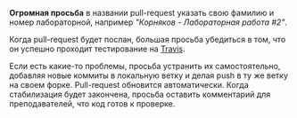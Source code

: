 __Огромная просьба__ в названии pull-request указать свою фамилию и номер
лабораторной, например _"Корняков - Лабораторная работа #2"_.

Когда pull-request будет послан, большая просьба убедиться в том, что он успешно
проходит тестирование на
[Travis](https://travis-ci.org/UNN-VMK-Software/agile-development-course).

Если есть какие-то проблемы, просьба устранить их самостоятельно, добавляя новые
коммиты в локальную ветку и делая push в ту же ветку на своем форке.
Pull-request обновится автоматически. Когда стабилизация будет закончена,
просьба оставить комментарий для преподавателей, что код готов к проверке.
